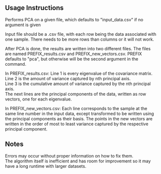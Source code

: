 ## Usage Instructions
Performs PCA on a given file, which defaults to "input_data.csv" if no argument is given

Input file should be a .csv file, with each row being the data associated with one sample. There needs to be more rows than columns or it will not work. 

After PCA is done, the results are written into two different files. The files are named PREFIX_results.csv and PREFIX_new_vectors.csv. PREFIX defaults to "pca", but otherwise will be the second argument in the command.

In PREFIX_results.csv:
Line 1 is every eigenvalue of the covariance matrix.  
Line 2 is the amount of variance captured by nth principal axis.  
Line 3 is the cumulative amount of variance captured by the nth principal axis.  
The next lines are the principal components of the data, written as row vectors, one for each eigenvalue.  

In PREFIX_new_vectors.csv:
Each line corresponds to the sample at the same line number in the input data, except transformed to be written using the principal components as their basis. The points in the new vectors are written in the order of most to least variance captured by the respective principal component. 

## Notes
Errors may occur without proper information on how to fix them.   
The algorithm itself is inefficient and has room for improvement so it may have a long runtime with larger datasets.
